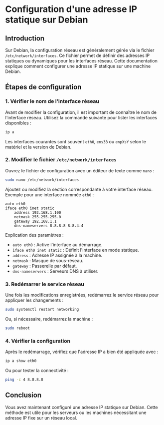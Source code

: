 # Configuration d'une adresse IP statique sur Debian

## Introduction
Sur Debian, la configuration réseau est généralement gérée via le fichier `/etc/network/interfaces`. Ce fichier permet de définir des adresses IP statiques ou dynamiques pour les interfaces réseau. Cette documentation explique comment configurer une adresse IP statique sur une machine Debian.

## Étapes de configuration

### 1. Vérifier le nom de l'interface réseau
Avant de modifier la configuration, il est important de connaître le nom de l'interface réseau. Utilisez la commande suivante pour lister les interfaces disponibles :

```bash
ip a
```

Les interfaces courantes sont souvent `eth0`, `ens33` ou `enpXsY` selon le matériel et la version de Debian.

### 2. Modifier le fichier `/etc/network/interfaces`

Ouvrez le fichier de configuration avec un éditeur de texte comme `nano` :

```bash
sudo nano /etc/network/interfaces
```

Ajoutez ou modifiez la section correspondante à votre interface réseau. Exemple pour une interface nommée `eth0` :

```plaintext
auto eth0
iface eth0 inet static
    address 192.168.1.100
    netmask 255.255.255.0
    gateway 192.168.1.1
    dns-nameservers 8.8.8.8 8.8.4.4
```

Explication des paramètres :
- `auto eth0` : Active l'interface au démarrage.
- `iface eth0 inet static` : Définit l'interface en mode statique.
- `address` : Adresse IP assignée à la machine.
- `netmask` : Masque de sous-réseau.
- `gateway` : Passerelle par défaut.
- `dns-nameservers` : Serveurs DNS à utiliser.

### 3. Redémarrer le service réseau

Une fois les modifications enregistrées, redémarrez le service réseau pour appliquer les changements :

```bash
sudo systemctl restart networking
```

Ou, si nécessaire, redémarrez la machine :

```bash
sudo reboot
```

### 4. Vérifier la configuration

Après le redémarrage, vérifiez que l'adresse IP a bien été appliquée avec :

```bash
ip a show eth0
```

Ou pour tester la connectivité :

```bash
ping -c 4 8.8.8.8
```

## Conclusion
Vous avez maintenant configuré une adresse IP statique sur Debian. Cette méthode est utile pour les serveurs ou les machines nécessitant une adresse IP fixe sur un réseau local.


